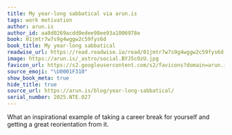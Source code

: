 ```yaml
---
title: My year-long sabbatical via arun.is
tags: work motivation
author: arun.is
author_id: aa8d0269acdd0edee98ee93a1006978e
book: 01jmtr7w7s9g4wggw2c59fys6d
book_title: My year-long sabbatical
readwise_url: https://read.readwise.io/read/01jmtr7w7s9g4wggw2c59fys6d
image: https://arun.is/_astro/social.BYJ5cOzU.jpg
favicon_url: https://s2.googleusercontent.com/s2/favicons?domain=arun.is
source_emoji: "\U0001F310"
show_book_meta: true
hide_title: true
source_url: https://arun.is/blog/year-long-sabbatical/
serial_number: 2025.NTE.027
---
```

What an inspirational example of taking a career break for yourself and getting a great reorientation from it. 